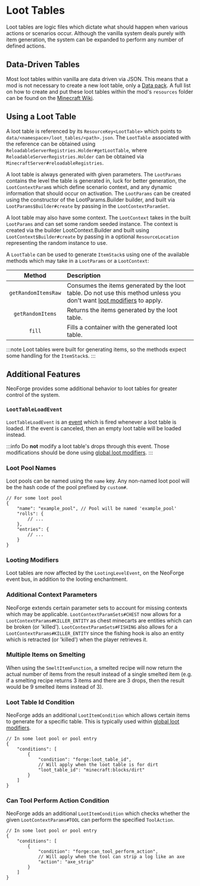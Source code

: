 # Loot Tables

Loot tables are logic files which dictate what should happen when various actions or scenarios occur. Although the vanilla system deals purely with item generation, the system can be expanded to perform any number of defined actions.

## Data-Driven Tables

Most loot tables within vanilla are data driven via JSON. This means that a mod is not necessary to create a new loot table, only a [Data pack][datapack]. A full list on how to create and put these loot tables within the mod's `resources` folder can be found on the [Minecraft Wiki][wiki].

## Using a Loot Table

A loot table is referenced by its `ResourceKey<LootTable>` which points to `data/<namespace>/loot_tables/<path>.json`. The `LootTable` associated with the reference can be obtained using `ReloadableServerRegistries.Holder#getLootTable`, where `ReloadableServerRegistries.Holder` can be obtained via `MinecraftServer#reloadableRegistries`.

A loot table is always generated with given parameters. The `LootParams` contains the level the table is generated in, luck for better generation, the `LootContextParam`s which define scenario context, and any dynamic information that should occur on activation. The `LootParams` can be created using the constructor of the LootParams.Builder builder, and built via `LootParams$Builder#create` by passing in the `LootContextParamSet`.

A loot table may also have some context. The `LootContext` takes in the built `LootParams` and can set some random seeded instance. The context is created via the builder LootContext.Builder and built using `LootContext$Builder#create` by passing in a optional `ResourceLocation` representing the random instance to use.

A `LootTable` can be used to generate `ItemStack`s using one of the available methods which may take in a `LootParams` or a `LootContext`:

Method              | Description
:---:               | :---
`getRandomItemsRaw` | Consumes the items generated by the loot table. Do not use this method unless you don't want [loot modifiers][glm] to apply.
`getRandomItems`    | Returns the items generated by the loot table.
`fill`              | Fills a container with the generated loot table.

:::note
Loot tables were built for generating items, so the methods expect some handling for the `ItemStack`s.
:::

## Additional Features

NeoForge provides some additional behavior to loot tables for greater control of the system.

### `LootTableLoadEvent`

`LootTableLoadEvent` is an [event] which is fired whenever a loot table is loaded. If the event is canceled, then an empty loot table will be loaded instead.

:::info
Do **not** modify a loot table's drops through this event. Those modifications should be done using [global loot modifiers][glm].
:::

### Loot Pool Names

Loot pools can be named using the `name` key. Any non-named loot pool will be the hash code of the pool prefixed by `custom#`.

```json5
// For some loot pool
{
    "name": "example_pool", // Pool will be named 'example_pool'
    "rolls": {
        // ...
    },
    "entries": {
        // ...
    }
}
```

### Looting Modifiers

Loot tables are now affected by the `LootingLevelEvent`, on the NeoForge event bus, in addition to the looting enchantment.

### Additional Context Parameters

NeoForge extends certain parameter sets to account for missing contexts which may be applicable. `LootContextParamSets#CHEST` now allows for a `LootContextParams#KILLER_ENTITY` as chest minecarts are entities which can be broken (or 'killed'). `LootContextParamSets#FISHING` also allows for a `LootContextParams#KILLER_ENTITY` since the fishing hook is also an entity which is retracted (or 'killed') when the player retrieves it.

### Multiple Items on Smelting

When using the `SmeltItemFunction`, a smelted recipe will now return the actual number of items from the result instead of a single smelted item (e.g. if a smelting recipe returns 3 items and there are 3 drops, then the result would be 9 smelted items instead of 3).

### Loot Table Id Condition

NeoForge adds an additional `LootItemCondition` which allows certain items to generate for a specific table. This is typically used within [global loot modifiers][glm].

```json5
// In some loot pool or pool entry
{
    "conditions": [
        {
            "condition": "forge:loot_table_id",
            // Will apply when the loot table is for dirt
            "loot_table_id": "minecraft:blocks/dirt"
        }
    ]
}
```

### Can Tool Perform Action Condition

NeoForge adds an additional `LootItemCondition` which checks whether the given `LootContextParams#TOOL` can perform the specified `ToolAction`.

```json5
// In some loot pool or pool entry
{
    "conditions": [
        {
            "condition": "forge:can_tool_perform_action",
            // Will apply when the tool can strip a log like an axe
            "action": "axe_strip"
        }
    ]
}
```

[datapack]: https://minecraft.wiki/w/Data_pack
[wiki]: https://minecraft.wiki/w/Loot_table
[event]: ../../concepts/events.md#registering-an-event-handler
[glm]: ./glm.md
